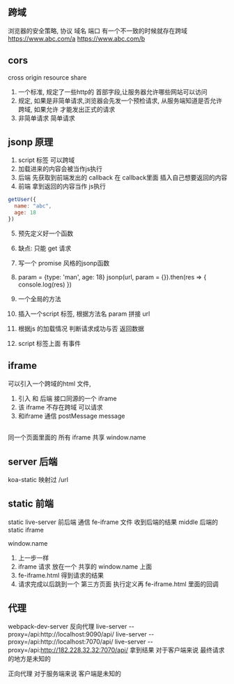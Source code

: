 ## 跨域
浏览器的安全策略, 协议 域名 端口 有一个不一致的时候就存在跨域
https://www.abc.com/a   https://www.abc.com/b

## cors
cross origin resource share
1. 一个标准, 规定了一些http的 首部字段,让服务器允许哪些网站可以访问
2. 规定, 如果是非简单请求,浏览器会先发一个预检请求, 从服务端知道是否允许跨域,
  如果允许 才能发出正式的请求
3. 非简单请求 简单请求

## jsonp 原理
1. script 标签 可以跨域
2. 加载进来的内容会被当作js执行
3. 后端 先获取到前端发出的 callback  在 callback里面 插入自己想要返回的内容
4. 前端 拿到返回的内容当作 js执行
```js
getUser({
  name: "abc",
  age: 18
})
```
5. 预先定义好一个函数
6. 缺点: 只能 get 请求
7. 写一个 promise 风格的jsonp函数
8. param = {type: 'man', age: 18}
jsonp(url, param = {}).then(res => {
  console.log(res)
})

1. 一个全局的方法
2. 插入一个script 标签, 根据方法名 param 拼接 url
3. 根据js 的加载情况 判断请求成功与否 返回数据
4. script 标签上面 有事件

## iframe
可以引入一个跨域的html 文件,

1. 引入 和 后端 接口同源的一个 iframe
2. 该 iframe 不存在跨域 可以请求
3. 和iframe 通信 postMessage message


## 
同一个页面里面的 所有 iframe 共享 window.name

## server 后端
koa-static 映射过  /url 

## static 前端
static live-server
前后端 通信 fe-iframe 文件  收到后端的结果 middle 后端的static iframe

window.name

1. 上一步一样
2. iframe 请求 放在一个 共享的 window.name 上面
3. fe-iframe.html 得到请求的结果
4. 请求完成以后跳到一个 第三方页面 执行定义再 fe-iframe.html 里面的回调

## 代理

webpack-dev-server 
反向代理
live-server --proxy=/api:http://localhost:9090/api/
live-server --proxy=/api:http://localhost:7070/api/
live-server --proxy=/api:http://182.228.32.32:7070/api/
拿到结果
对于客户端来说 最终请求的地方是未知的

正向代理
对于服务端来说 客户端是未知的